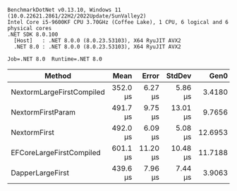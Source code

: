 ```

BenchmarkDotNet v0.13.10, Windows 11 (10.0.22621.2861/22H2/2022Update/SunValley2)
Intel Core i5-9600KF CPU 3.70GHz (Coffee Lake), 1 CPU, 6 logical and 6 physical cores
.NET SDK 8.0.100
  [Host]   : .NET 8.0.0 (8.0.23.53103), X64 RyuJIT AVX2
  .NET 8.0 : .NET 8.0.0 (8.0.23.53103), X64 RyuJIT AVX2

Job=.NET 8.0  Runtime=.NET 8.0  

```
| Method                    | Mean     | Error    | StdDev   | Gen0    | Gen1   | Allocated |
|-------------------------- |---------:|---------:|---------:|--------:|-------:|----------:|
| NextormLargeFirstCompiled | 352.0 μs |  6.27 μs |  5.86 μs |  3.4180 |      - |  17.05 KB |
| NextormFirstParam         | 491.7 μs |  9.75 μs | 13.01 μs |  9.7656 |      - |  49.32 KB |
| NextormFirst              | 492.0 μs |  6.09 μs |  5.08 μs | 12.6953 |      - |  58.88 KB |
| EFCoreLargeFirstCompiled  | 601.1 μs | 11.20 μs | 10.48 μs | 11.7188 | 3.9063 |  57.34 KB |
| DapperLargeFirst          | 439.6 μs |  7.96 μs |  7.44 μs |  3.9063 |      - |  19.63 KB |
